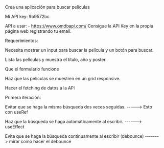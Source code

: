 Crea una aplicación para buscar películas

Mi API key: 9b9572bc

API a usar: - https://www.omdbapi.com/ Consigue la API Key en la propia página web registrando tu email.

Requerimientos:

Necesita mostrar un input para buscar la película y un botón para buscar.

Lista las películas y muestra el título, año y poster.

Que el formulario funcione

Haz que las películas se muestren en un grid responsive.

Hacer el fetching de datos a la API   

Primera iteración:

Evitar que se haga la misma búsqueda dos veces seguidas.   -----> Esto con useRef

Haz que la búsqueda se haga automáticamente al escribir.  ------> useEffect

Evita que se haga la búsqueda continuamente al escribir (debounce) -------> mirar como hacer el debounce

